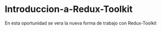 # Introduccion-a-Redux-Toolkit

En esta oportunidad se vera la nueva forma de trabajo con Redux-Toolkit
